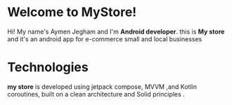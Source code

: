 ﻿# Welcome to MyStore!

Hi! My name's Aymen Jegham and I'm **Android developer**. this is  **My store** and it's an android app for e-commerce small and local businesses 


# Technologies
 **my store** is developed using jetpack compose, MVVM ,and Kotlin coroutines, built on a clean architecture and Solid principles .
